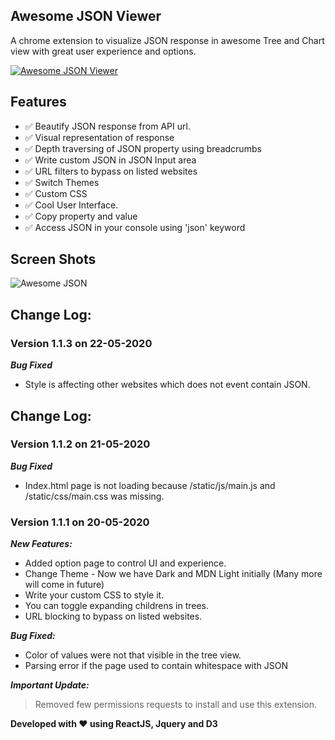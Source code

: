 ## Awesome JSON Viewer

A chrome extension to visualize JSON response in awesome Tree and Chart view with great user experience and options.

[![Awesome JSON Viewer](https://raw.githubusercontent.com/rbrahul/Smart-Webpage-Ruler/master/images/chrome.png)](https://chrome.google.com/webstore/detail/awesome-json/iemadiahhbebdklepanmkjenfdebfpfe)


## Features

* ✅ Beautify JSON response from API url.
* ✅ Visual representation of response
* ✅ Depth traversing of JSON property using breadcrumbs
* ✅ Write custom JSON in JSON Input area
* ✅ URL filters to bypass on listed websites
* ✅ Switch Themes
* ✅ Custom CSS
* ✅ Cool User Interface.
* ✅ Copy property and value 
* ✅ Access JSON in your console using 'json' keyword

## Screen Shots
![Awesome JSON](https://raw.githubusercontent.com/rbrahul/Awesome-JSON/master/awesome-json-slideshow.gif "Awesome JSON an awesome Chrome extension to assist development")

## Change Log: 

### Version 1.1.3 on  22-05-2020
***Bug Fixed***
  * Style is affecting other websites which does not event contain JSON.

## Change Log: 
### Version 1.1.2 on  21-05-2020
***Bug Fixed***
  * Index.html page is not loading because /static/js/main.js and /static/css/main.css was missing.
  
### Version 1.1.1 on  20-05-2020
***New Features:***
  * Added option page to control UI and experience.
  * Change Theme - Now we have Dark and MDN Light initially (Many more will come in future)
  * Write your custom CSS to style it.
  * You can toggle expanding childrens in trees.
  * URL blocking to bypass on listed websites.

***Bug Fixed:***
* Color of values were not that visible in the tree view.
* Parsing error if the page used to contain whitespace with JSON

***Important Update:***
> Removed few permissions requests to install and use this extension.

**Developed with ♥ using ReactJS, Jquery and D3**
